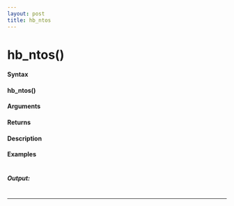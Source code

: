 ```yaml
---
layout: post
title: hb_ntos
---
```


# hb_ntos()


#### Syntax

#### hb_ntos()

#### Arguments

#### Returns

#### Description

#### Examples

```

```

##### Output:

```

```

---